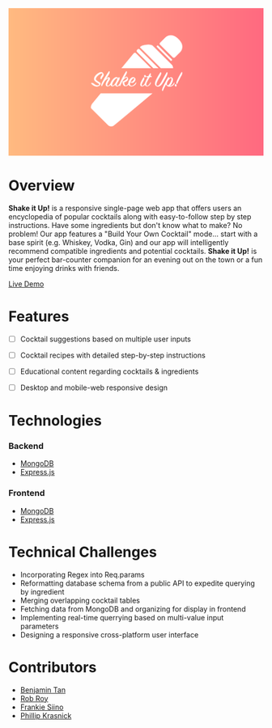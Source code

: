 <img src="https://github.com/BenjaminT88/shake_it_up/blob/master/frontend/src/assets/Logos/SIU%20Logo.png"></img>

# Overview
<strong>Shake it Up!</strong> is a responsive single-page web app that offers users an encyclopedia of popular cocktails along with easy-to-follow step by step instructions. Have some ingredients but don't know what to make? No problem! Our app features a "Build Your Own Cocktail" mode... start with a base spirit (e.g. Whiskey, Vodka, Gin) and our app will intelligently recommend compatible ingredients and potential cocktails. <strong>Shake it Up!</strong> is your perfect bar-counter companion for an evening out on the town or a fun time enjoying drinks with friends.

<a href="http://shake-it-up-aa.herokuapp.com" target="_blank">Live Demo</a>

# Features
- [ ] Cocktail suggestions based on multiple user inputs
- [ ] Cocktail recipes with detailed step-by-step instructions
- [ ] Educational content regarding cocktails & ingredients
- [ ] Desktop and mobile-web responsive design


# Technologies

### Backend

<ul>
    <a href="https://www.mongodb.com/" target="_blank"><li>MongoDB</li></a>
    <a href="https://expressjs.com/" target="_blank"><li>Express.js</li></a>
</ul>

### Frontend

<ul>
    <a href="https://www.mongodb.com/" target="_blank"><li>MongoDB</li></a>
    <a href="https://expressjs.com/" target="_blank"><li>Express.js</li></a>
</ul>

# Technical Challenges

<ul>
    <li>Incorporating Regex into Req.params</li>
    <li>Reformatting database schema from a public API to expedite querying by ingredient</li>
    <li>Merging overlapping cocktail tables</li>
    <li>Fetching data from MongoDB and organizing for display in frontend</li>
    <li>Implementing real-time querrying based on multi-value input parameters</li>
    <li>Designing a responsive cross-platform user interface</li>
</ul>

# Contributors

<ul>
    <a href="https://github.com/BenjaminT88" target="_blank"><li>Benjamin Tan</li></a>
    <a href="https://github.com/robmroy" target="_blank"><li>Rob Roy</li></a>
    <a href="https://github.com/fsiino" target="_blank"><li>Frankie Siino</li></a>
    <a href="https://github.com/SkiesXR" target="_blank"><li>Phillip Krasnick</li></a>
</ul>
